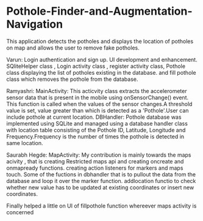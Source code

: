 # Pothole-Finder-and-Augmentation-Navigation
This application detects the potholes and displays the location of potholes on map and allows the user to remove fake potholes.

Varun:
Login authentication and sign up.
UI development and enhancement.
SQliteHelper class , Login activity class , register activity class, Pothole class displaying the list of potholes existing in the database.
and fill pothole class which removes the pothole from the database.

Ramyashri:
MainActivity: This acticvity class extracts the accelerometer sensor data that is present in the mobile using onSensorChange() event. This function is called when the values of the sensor changes.A threshold value is set, value greater than which is detected as a 'Pothole'.User can include pothole at current location.
DBHandler: Pothole database was implemented using SQLite and managed using a database handler class with location table consisting of the Pothole ID, Latitude, Longitude and Frequency.Frequency is the number of times the pothole is detected in same location.

Saurabh Hegde:
MapActivity: My contribution  is mainly towards the maps acivity , that is creating Restricted maps api and creating oncreate and onmapready functions.
creating action listeners for markers and maps touch.
Some of the fuctions in dbhandler that is to pullout the data from the database and loop it over the marker function.
addlocation functio to check whether new value has to be updated at existing coordinates or insert new coordinates.

Finally helped a little on UI of fillpothole function whereever maps activity is concerned



